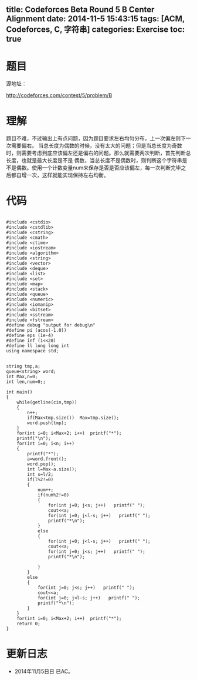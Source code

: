 title: Codeforces Beta Round 5 B Center Alignment
date: 2014-11-5 15:43:15
tags: [ACM, Codeforces, C, 字符串]
categories: Exercise
toc: true
---
# 题目
源地址：

http://codeforces.com/contest/5/problem/B

# 理解
题目不难，不过输出上有点问题，因为题目要求左右均匀分布，上一次偏左则下一次需要偏右。
当总长度为偶数的时候，没有太大的问题；但是当总长度为奇数时，则需要考虑到底应该偏左还是偏右的问题。那么就需要两次判断，首先判断总长度，也就是最大长度是不是
偶数，当总长度不是偶数时，则判断这个字符串是不是偶数。使用一个计数变量num来保存是否是否应该偏左，每一次判断完毕之后都自增一次，这样就能实现保持左右均衡。

<!-- more -->

# 代码

```

#include <cstdio>
#include <cstdlib>
#include <cstring>
#include <cmath>
#include <ctime>
#include <iostream>
#include <algorithm>
#include <string>
#include <vector>
#include <deque>
#include <list>
#include <set>
#include <map>
#include <stack>
#include <queue>
#include <numeric>
#include <iomanip>
#include <bitset>
#include <sstream>
#include <fstream>
#define debug "output for debug\n"
#define pi (acos(-1.0))
#define eps (1e-4)
#define inf (1<<28)
#define ll long long int
using namespace std;


string tmp,a;
queue<string> word;
int Max,n=0;
int len,num=0;;

int main()
{
    while(getline(cin,tmp))
    {
        n++;
        if(Max<tmp.size())  Max=tmp.size();
        word.push(tmp);
    }
    for(int i=0; i<Max+2; i++)  printf("*");
    printf("\n");
    for(int i=0; i<n; i++)
    {
        printf("*");
        a=word.front();
        word.pop();
        int l=Max-a.size();
        int s=l/2;
        if(l%2!=0)
        {
            num++;
            if(num%2!=0)
            {
                for(int j=0; j<s; j++)   printf(" ");
                cout<<a;
                for(int j=0; j<l-s; j++)   printf(" ");
                printf("*\n");
            }
            else
            {
                for(int j=0; j<l-s; j++)   printf(" ");
                cout<<a;
                for(int j=0; j<s; j++)   printf(" ");
                printf("*\n");

            }
        }
        else
        {
            for(int j=0; j<s; j++)   printf(" ");
            cout<<a;
            for(int j=0; j<l-s; j++)   printf(" ");
            printf("*\n");
        }
    }
    for(int i=0; i<Max+2; i++)  printf("*");
    return 0;
}

```

# 更新日志
- 2014年11月5日日 已AC。